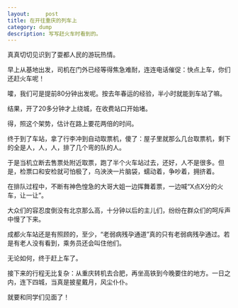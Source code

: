 ```yaml
---
layout:     post
title: 在开往重庆的列车上     
category: dump
description: 写写赶火车时看到的。
---
```

真真切切见识到了耍都人民的游玩热情。

早上从基地出发，司机在门外已经等得焦急难耐，连连电话催促：快点上车，你们还赶火车呢！

嚯，我们可是提前80分钟出发呢。按去年春运的经验，半小时就能到车站了嘛。

结果，开了20多分钟才上绕城，在收费站口开始堵。

得，照这个架势，估计在路上要花两倍的时间。

终于到了车站，拿了行李冲到自动取票机，傻了：屋子里就那么几台取票机，剩下的全是人，人，人，排了几个弯的队的人。

于是当机立断去售票处附近取票，跑了半个火车站过去，还好，人不是很多。但是，检票口和安检就可怕极了，乌泱泱一片脑袋，蠕动着，争吵着，拥挤着。

在排队过程中，不断有神色惶急的大哥大姐一边挥舞着票，一边喊“X点X分的火车，让一让”。

大众们的容忍度倒没有北京那么高，十分钟以后的主儿们，纷纷在群众们的呵斥声中慢了下来。

成都火车站还是有照顾的，至少，“老弱病残孕通道”真的只有老弱病残孕通过。若是有老人没有看到，乘务员还会叫住他们。

无论如何，终于赶上车了。

接下来的行程无比复杂：从重庆转机去合肥，再坐高铁到今晚要住的地方。一日之内，连下四城，当真是披星戴月，风尘仆仆。

就要和同学们见面了！